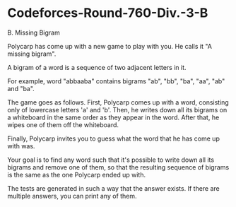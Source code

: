 # Codeforces-Round-760-Div.-3-B
B. Missing Bigram

Polycarp has come up with a new game to play with you. He calls it "A missing bigram".

A bigram of a word is a sequence of two adjacent letters in it.

For example, word "abbaaba" contains bigrams "ab", "bb", "ba", "aa", "ab" and "ba".

The game goes as follows. First, Polycarp comes up with a word, consisting only of lowercase letters 'a' and 'b'. Then, he writes down all its bigrams on a whiteboard in the same order as they appear in the word. After that, he wipes one of them off the whiteboard.

Finally, Polycarp invites you to guess what the word that he has come up with was.

Your goal is to find any word such that it's possible to write down all its bigrams and remove one of them, so that the resulting sequence of bigrams is the same as the one Polycarp ended up with.

The tests are generated in such a way that the answer exists. If there are multiple answers, you can print any of them.
